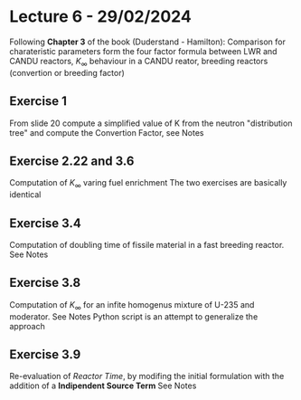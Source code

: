 # Lecture 6 - 29/02/2024
Following **Chapter 3** of the book (Duderstand - Hamilton): 
Comparison for charateristic parameters form the four factor formula between LWR and CANDU reactors,  $K_\infty$ behaviour in a CANDU reator, breeding reactors (convertion or breeding factor)

## Exercise 1
From slide 20 compute a simplified value of K from the neutron "distribution tree" and compute the Convertion Factor, see Notes

## Exercise 2.22 and 3.6
Computation of  $K_\infty$ varing fuel enrichment
The two exercises are basically identical

## Exercise 3.4
Computation of doubling time of fissile material in a fast breeding reactor.
See Notes

## Exercise 3.8 
Computation of $K_\infty$ for an infite homogenus mixture of U-235 and moderator. 
See Notes 
Python script is an attempt to generalize the approach

## Exercise 3.9
Re-evaluation of *Reactor Time*, by modifing the initial formulation with the addition of a **Indipendent Source Term**
See Notes